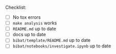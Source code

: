 
Checklist:

- [ ] No tox errors
- [ ] `make analysis` works
- [ ] `README.md` up to date
- [ ] docs up to date
- [ ] `bibat/template/README.md` up to date
- [ ] `bibat/notebooks/investigate.ipynb` up to date
